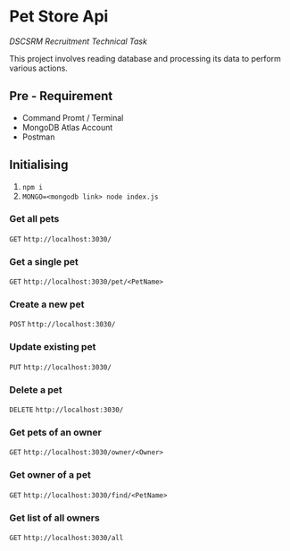 # Pet Store Api

  *DSCSRM Recruitment Technical Task*
  
This project involves reading database and processing its data to perform various actions.

## Pre - Requirement 

- Command Promt / Terminal
- MongoDB Atlas Account
- Postman

## Initialising

1.  `npm i`
2. `MONGO=<mongodb link> node index.js`

### Get all pets

`GET` `http://localhost:3030/`

### Get a single pet

`GET` `http://localhost:3030/pet/<PetName>`

### Create a new pet

`POST` `http://localhost:3030/`

### Update existing pet

`PUT` `http://localhost:3030/`

### Delete a pet

`DELETE` `http://localhost:3030/`

### Get pets of an owner

`GET` `http://localhost:3030/owner/<Owner>`

### Get owner of a pet

`GET` `http://localhost:3030/find/<PetName>`

### Get list of all owners

`GET` `http://localhost:3030/all`
